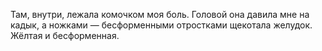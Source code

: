 Там, внутри, лежала комочком моя боль. Головой она давила мне на кадык, а ножками — бесформенными отростками щекотала желудок. Жёлтая и бесформенная.